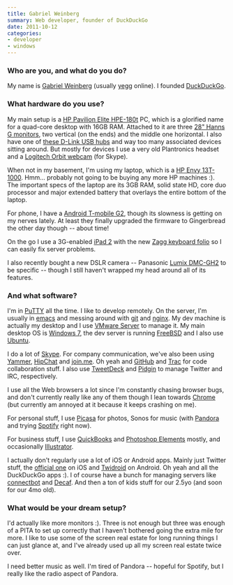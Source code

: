 ```yaml
---
title: Gabriel Weinberg
summary: Web developer, founder of DuckDuckGo
date: 2011-10-12
categories:
- developer
- windows
---
```


### Who are you, and what do you do?

My name is [Gabriel Weinberg](http://www.gabrielweinberg.com/ "Gabriel's website.") (usually [yegg](http://twitter.com/#!/yegg "Gabriel's Twitter account.") online). I founded [DuckDuckGo][].

### What hardware do you use?

My main setup is a [HP Pavilion Elite HPE-180t][pavilion-elite-180t] PC, which is a glorified name for a quad-core desktop with 16GB RAM. Attached to it are three [28" Hanns G monitors][hz281hpb], two vertical (on the ends) and the middle one horizontal. I also have one of [these D-Link USB hubs][dub-h7] and way too many associated devices sitting around. But mostly for devices I use a very old Plantronics headset and a [Logitech Orbit webcam][quickcam-orbit-mp] (for Skype).

When not in my basement, I'm using my laptop, which is a [HP Envy 13T-1000][envy-13t-1000]. Hmm... probably not going to be buying any more HP machines :). The important specs of the laptop are its 3GB RAM, solid state HD, core duo processor and major extended battery that overlays the entire bottom of the laptop.

For phone, I have a [Android T-mobile G2][g2], though its slowness is getting on my nerves lately. At least they finally upgraded the firmware to Gingerbread the other day though -- about time!
 
On the go I use a 3G-enabled [iPad 2][ipad-2] with the new [Zagg keyboard folio][zaggfolio-ipad-2] so I can easily fix server problems.

I also recently bought a new DSLR camera -- Panasonic [Lumix DMC-GH2][lumix-dmc-gh2] to be specific -- though I still haven't wrapped my head around all of its features.

### And what software?

I'm in [PuTTY][] all the time. I like to develop remotely. On the server, I'm usually in [emacs][] and messing around with [git][] and [nginx][]. My dev machine is actually my desktop and I use [VMware Server][vmware-server] to manage it. My main desktop OS is [Windows 7][windows-7], the dev server is running [FreeBSD][] and I also use [Ubuntu][].

I do a lot of [Skype][]. For company communication, we've also been using [Yammer][], [HipChat][] and [join.me][]. Oh yeah and [GitHub][] and [Trac][] for code collaboration stuff. I also use [TweetDeck][] and [Pidgin][] to manage Twitter and IRC, respectively.

I use all the Web browsers a lot since I'm constantly chasing browser bugs, and don't currently really like any of them though I lean towards [Chrome][] (but currently am annoyed at it because it keeps crashing on me).

For personal stuff, I use [Picasa][] for photos, Sonos for music (with [Pandora][] and trying [Spotify][] right now).
 
For business stuff, I use [QuickBooks][] and [Photoshop Elements][photoshop-elements] mostly, and occasionally [Illustrator][].

I actually don't regularly use a lot of iOS or Android apps. Mainly just Twitter stuff, the [official one][twitter-ios] on iOS and [Twidroid][twidroid-android] on Android. Oh yeah and all the DuckDuckGo apps :). I of course have a bunch for managing servers like [connectbot][connectbot-android] and [Decaf][decaf-android]. And then a ton of kids stuff for our 2.5yo (and soon for our 4mo old).

### What would be your dream setup?

I'd actually like more monitors :). Three is not enough but three was enough of a PITA to set up correctly that I haven't bothered going the extra mile for more. I like to use some of the screen real estate for long running things I can just glance at, and I've already used up all my screen real estate twice over.

I need better music as well. I'm tired of Pandora -- hopeful for Spotify, but I really like the radio aspect of Pandora.

[chrome]: https://www.google.com/intl/en/chrome/ "A WebKit-based browser, where each tab runs in its own thread."
[connectbot-android]: https://connectbot.org/ "A secure shell for Android devices."
[decaf-android]: http://web.archive.org/web/20160326065108/https://play.google.com/store/apps/details?id=net.nineapps.monitor "An EC2 client for Android."
[dub-h7]: http://us.dlink.com/home-solutions/connect/usb/dub-h7-7-port-usb-2-0-hub "A 7 port USB 2 hub."
[duckduckgo]: https://duckduckgo.com/ "A new search engine."
[emacs]: http://www.gnu.org/software/emacs/ "A free open-source text editor."
[envy-13t-1000]: http://h10025.www1.hp.com/ewfrf/wc/product?cc=us&lc=en&dlc=en&product=3995930 "A 13.1 inch PC laptop."
[freebsd]: https://www.freebsd.org/ "An open source operating system."
[g2]: https://en.wikipedia.org/wiki/LG_G2 "An Android smartphone."
[git]: https://git-scm.com/ "A version control system."
[github]: https://github.com/ "A Git code repository service."
[hipchat]: http://web.archive.org/web/20170905004635/https://www.hipchat.com/ "A hosted IM and file service."
[hz281hpb]: http://web.archive.org/web/20190508115756/https://www.amazon.com/Hannspree-HZ281HPB-28-Inch-LED-lit-Monitor/dp/B003C2B1O2 "A 28 inch LCD screen."
[illustrator]: https://www.adobe.com/products/illustrator.html "A vector graphics editor."
[ipad-2]: https://www.apple.com/ipad/ "A tablet device."
[join.me]: https://www.goto.com/meeting?utm_source=joinme.com&utm_medium=referral&utm_campaign=jm_eos_2022&campaignid=7014P000001vnMyQAI "A screen sharing/collaboration service."
[lumix-dmc-gh2]: https://en.wikipedia.org/wiki/Panasonic_Lumix_DMC-GH2 "A Micro Four Thirds DSLR camera."
[nginx]: http://nginx.org/ "A very fast web/mail server."
[pandora]: http://www.pandora.com/restricted "A personalised Internet radio station."
[pavilion-elite-180t]: http://h10025.www1.hp.com/ewfrf/wc/product?cc=us&lc=en&dlc=en&product=4146000 "A desktop tower PC."
[photoshop-elements]: https://www.adobe.com/products/photoshop-elements.html "A lightweight image editor."
[picasa]: http://picasa.google.com/ "A photo client and web service."
[pidgin]: https://www.pidgin.im/ "An open-source multi-protocol chat client."
[putty]: https://www.chiark.greenend.org.uk/~sgtatham/putty/ "A free Telnet/SSH client for Windows."
[quickbooks]: http://web.archive.org/web/20230524094339/https://quickbooks.intuit.com/ "Business accounting software for Windows."
[quickcam-orbit-mp]: http://web.archive.org/web/20230706211530/https://www.amazon.com/Logitech-QuickCam-Orbit-Webcam-961422-0403/dp/B000BBAKSA "A webcam."
[skype]: https://www.skype.com/en/ "Voice and video chat software."
[spotify]: https://open.spotify.com/__noul__?pfhp=2c2ccb58-8a92-4713-a1c0-8b43b3090b49 "A music streaming service."
[trac]: https://trac.edgewall.org/ "An issue tracker and wiki package for software development."
[tweetdeck]: https://about.twitter.com/en/products/tweetdeck "A multi-column Twitter client."
[twidroid-android]: https://www.bluestacks.com/blog.html "A Twitter client for Android devices."
[twitter-ios]: https://apps.apple.com/app/twitter/id333903271 "A Twitter client."
[ubuntu]: https://ubuntu.com/ "A Unix distribution."
[vmware-server]: https://en.wikipedia.org/wiki/VMware_Server "Virtual server software."
[windows-7]: https://en.wikipedia.org/wiki/Windows_7 "An operating system."
[yammer]: https://www.yammer.com/ "An enterprise messaging platform."
[zaggfolio-ipad-2]: https://www.zagg.com/en_eu/zaggfolio-ipad-keyboard-case/6142 "An iPad case with a stand and keyboard."
